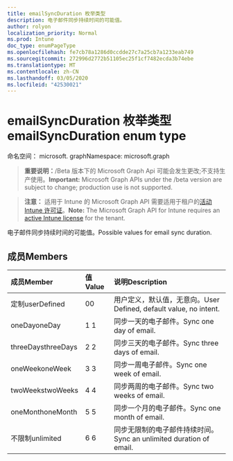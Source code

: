 ```yaml
---
title: emailSyncDuration 枚举类型
description: 电子邮件同步持续时间的可能值。
author: rolyon
localization_priority: Normal
ms.prod: Intune
doc_type: enumPageType
ms.openlocfilehash: fe7cb78a1286d0ccdde27c7a25cb7a1233eab749
ms.sourcegitcommit: 272996d2772b51105ec25f1cf7482ecda3b74ebe
ms.translationtype: MT
ms.contentlocale: zh-CN
ms.lasthandoff: 03/05/2020
ms.locfileid: "42530021"
---
```

# <a name="emailsyncduration-enum-type"></a><span data-ttu-id="f67b3-103">emailSyncDuration 枚举类型</span><span class="sxs-lookup"><span data-stu-id="f67b3-103">emailSyncDuration enum type</span></span>

<span data-ttu-id="f67b3-104">命名空间： microsoft. graph</span><span class="sxs-lookup"><span data-stu-id="f67b3-104">Namespace: microsoft.graph</span></span>

> <span data-ttu-id="f67b3-105">**重要说明：**/Beta 版本下的 Microsoft Graph Api 可能会发生更改;不支持生产使用。</span><span class="sxs-lookup"><span data-stu-id="f67b3-105">**Important:** Microsoft Graph APIs under the /beta version are subject to change; production use is not supported.</span></span>

> <span data-ttu-id="f67b3-106">**注意：** 适用于 Intune 的 Microsoft Graph API 需要适用于租户的[活动 Intune 许可证](https://go.microsoft.com/fwlink/?linkid=839381)。</span><span class="sxs-lookup"><span data-stu-id="f67b3-106">**Note:** The Microsoft Graph API for Intune requires an [active Intune license](https://go.microsoft.com/fwlink/?linkid=839381) for the tenant.</span></span>

<span data-ttu-id="f67b3-107">电子邮件同步持续时间的可能值。</span><span class="sxs-lookup"><span data-stu-id="f67b3-107">Possible values for email sync duration.</span></span>

## <a name="members"></a><span data-ttu-id="f67b3-108">成员</span><span class="sxs-lookup"><span data-stu-id="f67b3-108">Members</span></span>
|<span data-ttu-id="f67b3-109">成员</span><span class="sxs-lookup"><span data-stu-id="f67b3-109">Member</span></span>|<span data-ttu-id="f67b3-110">值</span><span class="sxs-lookup"><span data-stu-id="f67b3-110">Value</span></span>|<span data-ttu-id="f67b3-111">说明</span><span class="sxs-lookup"><span data-stu-id="f67b3-111">Description</span></span>|
|:---|:---|:---|
|<span data-ttu-id="f67b3-112">定制</span><span class="sxs-lookup"><span data-stu-id="f67b3-112">userDefined</span></span>|<span data-ttu-id="f67b3-113">0</span><span class="sxs-lookup"><span data-stu-id="f67b3-113">0</span></span>|<span data-ttu-id="f67b3-114">用户定义，默认值，无意向。</span><span class="sxs-lookup"><span data-stu-id="f67b3-114">User Defined, default value, no intent.</span></span>|
|<span data-ttu-id="f67b3-115">oneDay</span><span class="sxs-lookup"><span data-stu-id="f67b3-115">oneDay</span></span>|<span data-ttu-id="f67b3-116">1 </span><span class="sxs-lookup"><span data-stu-id="f67b3-116">1</span></span>|<span data-ttu-id="f67b3-117">同步一天的电子邮件。</span><span class="sxs-lookup"><span data-stu-id="f67b3-117">Sync one day of email.</span></span>|
|<span data-ttu-id="f67b3-118">threeDays</span><span class="sxs-lookup"><span data-stu-id="f67b3-118">threeDays</span></span>|<span data-ttu-id="f67b3-119">2 </span><span class="sxs-lookup"><span data-stu-id="f67b3-119">2</span></span>|<span data-ttu-id="f67b3-120">同步三天的电子邮件。</span><span class="sxs-lookup"><span data-stu-id="f67b3-120">Sync three days of email.</span></span>|
|<span data-ttu-id="f67b3-121">oneWeek</span><span class="sxs-lookup"><span data-stu-id="f67b3-121">oneWeek</span></span>|<span data-ttu-id="f67b3-122">3 </span><span class="sxs-lookup"><span data-stu-id="f67b3-122">3</span></span>|<span data-ttu-id="f67b3-123">同步一周电子邮件。</span><span class="sxs-lookup"><span data-stu-id="f67b3-123">Sync one week of email.</span></span>|
|<span data-ttu-id="f67b3-124">twoWeeks</span><span class="sxs-lookup"><span data-stu-id="f67b3-124">twoWeeks</span></span>|<span data-ttu-id="f67b3-125">4 </span><span class="sxs-lookup"><span data-stu-id="f67b3-125">4</span></span>|<span data-ttu-id="f67b3-126">同步两周的电子邮件。</span><span class="sxs-lookup"><span data-stu-id="f67b3-126">Sync two weeks of email.</span></span>|
|<span data-ttu-id="f67b3-127">oneMonth</span><span class="sxs-lookup"><span data-stu-id="f67b3-127">oneMonth</span></span>|<span data-ttu-id="f67b3-128">5 </span><span class="sxs-lookup"><span data-stu-id="f67b3-128">5</span></span>|<span data-ttu-id="f67b3-129">同步一个月的电子邮件。</span><span class="sxs-lookup"><span data-stu-id="f67b3-129">Sync one month of email.</span></span>|
|<span data-ttu-id="f67b3-130">不限制</span><span class="sxs-lookup"><span data-stu-id="f67b3-130">unlimited</span></span>|<span data-ttu-id="f67b3-131">6 </span><span class="sxs-lookup"><span data-stu-id="f67b3-131">6</span></span>|<span data-ttu-id="f67b3-132">同步无限制的电子邮件持续时间。</span><span class="sxs-lookup"><span data-stu-id="f67b3-132">Sync an unlimited duration of email.</span></span>|



